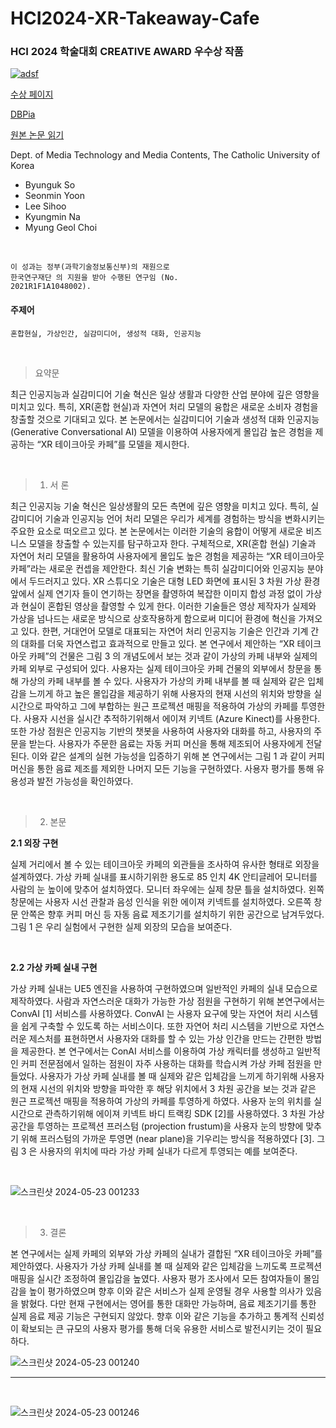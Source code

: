 # HCI2024-XR-Takeaway-Cafe

### HCI 2024 학술대회 CREATIVE AWARD 우수상 작품

[![adsf](https://github.com/Cybecho/KCGS2023-Establishing-an-XR-Studio-with-Anti-Glare-Monitors-Case-Studie/assets/42949995/fb6877dd-3afe-4446-92f2-4c860a58220c)](https://youtu.be/6iUguU-ZDzA?si=pq0x3g5wPK6ZOemR) 


[수상 페이지](https://conference.hcikorea.org/hcik2024/creative/awarded_CA.asp)

[DBPia](https://www.dbpia.co.kr/journal/articleDetail?nodeId=NODE11714831)

[원본 논문 읽기](https://github.com/Cybecho/HCI2024-XR-Takeaway-Cafe/blob/main/HCI2024_XR%ED%85%8C%EC%9D%B4%ED%81%AC%EC%95%84%EC%9B%83%EC%B9%B4%ED%8E%98.pdf)

Dept. of Media Technology and Media Contents, The Catholic University of Korea
- Byunguk So
- Seonmin Yoon
- Lee Sihoo
- Kyungmin Na
- Myung Geol Choi

<br/>

```
이 성과는 정부(과학기술정보통신부)의 재원으로
한국연구재단 의 지원을 받아 수행된 연구임 (No.
2021R1F1A1048002).
```

#### 주제어
```
혼합현실, 가상인간, 실감미디어, 생성적 대화, 인공지능
```

<br/>

> 요약문

최근 인공지능과 실감미디어 기술 혁신은 일상
생활과 다양한 산업 분야에 깊은 영향을 미치고
있다. 특히, XR(혼합 현실)과 자연어 처리 모델의
융합은 새로운 소비자 경험을 창출할 것으로
기대되고 있다. 본 논문에서는 실감미디어 기술과
생성적 대화 인공지능 (Generative Conversational
AI) 모델을 이용하여 사용자에게 몰입감 높은
경험을 제공하는 “XR 테이크아웃 카페”를 모델을
제시한다.

<br/>

> 1. 서 론

최근 인공지능 기술 혁신은 일상생활의 모든 측면에
깊은 영향을 미치고 있다. 특히, 실감미디어 기술과
인공지능 언어 처리 모델은 우리가 세계를 경험하는
방식을 변화시키는 주요한 요소로 떠오르고 있다.
본 논문에서는 이러한 기술의 융합이 어떻게 새로운
비즈니스 모델을 창출할 수 있는지를 탐구하고자
한다. 구체적으로, XR(혼합 현실) 기술과 자연어
처리 모델을 활용하여 사용자에게 몰입도 높은
경험을 제공하는 “XR 테이크아웃 카페”라는 새로운
컨셉을 제안한다.
최신 기술 변화는 특히 실감미디어와 인공지능
분야에서 두드러지고 있다. XR 스튜디오 기술은
대형 LED 화면에 표시된 3 차원 가상 환경 앞에서
실제 연기자 들이 연기하는 장면을 촬영하여 복잡한
이미지 합성 과정 없이 가상과 현실이 혼합된
영상을 촬영할 수 있게 한다. 이러한 기술들은 영상
제작자가 실제와 가상을 넘나드는 새로운 방식으로
상호작용하게 함으로써 미디어 환경에 혁신을
가져오고 있다. 한편, 거대언어 모델로 대표되는
자연어 처리 인공지능 기술은 인간과 기계 간의
대화를 더욱 자연스럽고 효과적으로 만들고 있다.
본 연구에서 제안하는 “XR 테이크아웃 카페”의
건물은 그림 3 의 개념도에서 보는 것과 같이 가상의
카페 내부와 실제의 카페 외부로 구성되어 있다.
사용자는 실제 테이크아웃 카페 건물의 외부에서
창문을 통해 가상의 카페 내부를 볼 수 있다.
사용자가 가상의 카페 내부를 볼 때 실제와 같은
입체감을 느끼게 하고 높은 몰입감을 제공하기 위해
사용자의 현재 시선의 위치와 방향을 실시간으로
파악하고 그에 부합하는 원근 프로젝션 매핑을
적용하여 가상의 카페를 투영한다. 사용자 시선을
실시간 추적하기위해서 에이져 키넥트 (Azure
Kinect)를 사용한다. 또한 가상 점원은 인공지능
기반의 챗봇을 사용하여 사용자와 대화를 하고,
사용자의 주문을 받는다. 사용자가 주문한 음료는
자동 커피 머신을 통해 제조되어 사용자에게
전달된다.
이와 같은 설계의 실현 가능성을 입증하기 위해 본
연구에서는 그림 1 과 같이 커피 머신을 통한 음료
제조를 제외한 나머지 모든 기능을 구현하였다.
사용자 평가를 통해 유용성과 발전 가능성을
확인하였다.

<br/>

> 2. 본문

**2.1 외장 구현**

실제 거리에서 볼 수 있는 테이크아웃 카페의
외관들을 조사하여 유사한 형태로 외장을
설계하였다. 가상 카페 실내를 표시하기위한 용도로
85 인치 4K 안티글레어 모니터를 사람의 눈 높이에
맞추어 설치하였다. 모니터 좌우에는 실제 창문
틀을 설치하였다. 왼쪽 창문에는 사용자 시선
관찰과 음성 인식을 위한 에이져 키넥트를
설치하였다. 오른쪽 창문 안쪽은 향후 커피 머신 등
자동 음료 제조기기를 설치하기 위한 공간으로
남겨두었다. 그림 1 은 우리 실험에서 구현한 실제
외장의 모습을 보여준다.

<br/>

**2.2 가상 카페 실내 구현**

가상 카페 실내는 UE5 엔진을 사용하여
구현하였으며 일반적인 카페의 실내 모습으로
제작하였다. 사람과 자연스러운 대화가 가능한 가상
점원을 구현하기 위해 본연구에서는 ConvAI [1]
서비스를 사용하였다. ConvAI 는 사용자 요구에
맞는 자연어 처리 시스템을 쉽게 구축할 수 있도록
하는 서비스이다. 또한 자연어 처리 시스템을
기반으로 자연스러운 제스처를 표현하면서
사용자와 대화를 할 수 있는 가상 인간을 만드는
간편한 방법을 제공한다. 본 연구에서는 ConAI
서비스를 이용하여 가상 캐릭터를 생성하고
일반적인 커피 전문점에서 일하는 점원이 자주
사용하는 대화를 학습시켜 가상 카페 점원을
만들었다.
사용자가 가상 카페 실내를 볼 때 실제와 같은
입체감을 느끼게 하기위해 사용자의 현재 시선의
위치와 방향을 파악한 후 해당 위치에서 3 차원
공간을 보는 것과 같은 원근 프로젝션 매핑을
적용하여 가상의 카페를 투영하게 하였다. 사용자
눈의 위치를 실시간으로 관측하기위해 에이져
키넥트 바디 트랙킹 SDK [2]를 사용하였다. 3 차원
가상 공간을 투영하는 프로젝션 프러스텀
(projection frustum)을 사용자 눈의 방향에 맞추기
위해 프러스텀의 가까운 투영면 (near plane)을
기우리는 방식을 적용하였다 [3]. 그림 3 은
사용자의 위치에 따라 가상 카페 실내가 다르게
투영되는 예를 보여준다.

<br/>

![스크린샷 2024-05-23 001233](https://github.com/Cybecho/KCGS2023-Establishing-an-XR-Studio-with-Anti-Glare-Monitors-Case-Studie/assets/42949995/1abeaa7f-91db-4b2d-aff3-a7f536258dbc)

<br/>

> 3. 결론

본 연구에서는 실제 카페의 외부와 가상 카페의
실내가 결합된 “XR 테이크아웃 카페”를 제안하였다.
사용자가 가상 카페 실내를 볼 때 실제와 같은
입체감을 느끼도록 프로젝션 매핑을 실시간
조정하여 몰입감을 높였다. 사용자 평가 조사에서
모든 참여자들이 몰임감을 높이 평가하였으며 향후
이와 같은 서비스가 실제 운영될 경우 사용할
의사가 있음을 밝혔다. 다만 현재 구현에서는
영어를 통한 대화만 가능하며, 음료 제조기기를
통한 실제 음료 제공 기능은 구현되지 않았다. 향후
이와 같은 기능을 추가하고 통계적 신뢰성이
확보되는 큰 규모의 사용자 평가를 통해 더욱
유용한 서비스로 발전시키는 것이 필요하다.

![스크린샷 2024-05-23 001240](https://github.com/Cybecho/KCGS2023-Establishing-an-XR-Studio-with-Anti-Glare-Monitors-Case-Studie/assets/42949995/6fdf4824-b072-4cc2-9c21-4cd5bd0432bd)

---

<br/>

![스크린샷 2024-05-23 001246](https://github.com/Cybecho/KCGS2023-Establishing-an-XR-Studio-with-Anti-Glare-Monitors-Case-Studie/assets/42949995/821b02d6-0f0a-4728-b8e8-19ae5f45ec53)

